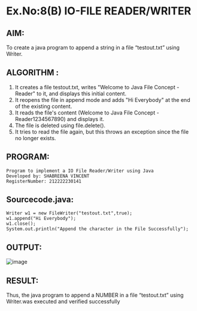 # Ex.No:8(B) IO-FILE READER/WRITER
## AIM:
To create a java program to append a string in a file “testout.txt” using Writer.

## ALGORITHM :
1.	It creates a file testout.txt, writes "Welcome to Java File Concept -Reader" to it, and displays this initial content.
2.	It reopens the file in append mode and adds "Hi Everybody" at the end of the existing content.
3.	It reads the file's content (Welcome to Java File Concept -Reader1234567890) and displays it.
4.	The file is deleted using file.delete().
5.	It tries to read the file again, but this throws an exception since the file no longer exists.

## PROGRAM:
 ```
Program to implement a IO File Reader/Writer using Java
Developed by: SHABREENA VINCENT
RegisterNumber: 212222230141
```

## Sourcecode.java:
```
Writer w1 = new FileWriter("testout.txt",true);  
w1.append("Hi Everybody");  
w1.close();  
System.out.println("Append the character in the File Successfully");  
```
## OUTPUT:

![image](https://github.com/user-attachments/assets/2b8d9885-79ca-4ae7-9af3-fc89ad666c26)

## RESULT:
Thus, the java program to append a NUMBER in a file “testout.txt” using Writer.was executed and verified successfully

